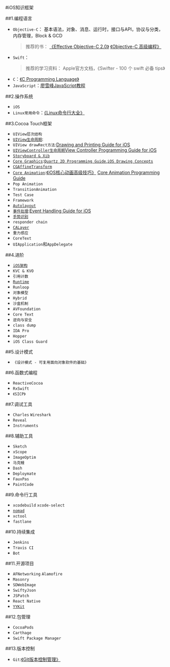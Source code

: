 #iOS知识框架

##1.编程语言
*	`Objective-C`：
		基本语法，对象、消息、运行时，接口与API，协议与分类，内存管理，Block & GCD
	> 推荐的书：
	[《Effective Objective-C 2.0》](https://www.amazon.cn/Effective-Objective-C-2-0-%E7%BC%96%E5%86%99%E9%AB%98%E8%B4%A8%E9%87%8FiOS%E4%B8%8EOS-X%E4%BB%A3%E7%A0%81%E7%9A%8452%E4%B8%AA%E6%9C%89%E6%95%88%E6%96%B9%E6%B3%95-%E5%8A%A0%E6%B4%9B%E9%9F%A6/dp/B00IDSGY06/ref=sr_1_1?ie=UTF8&qid=1464001589&sr=8-1&keywords=effective+objective-c) 
	[《Objective-C 高级编程》](https://www.amazon.cn/Objective-C%E9%AB%98%E7%BA%A7%E7%BC%96%E7%A8%8B-iOS%E4%B8%8EOS-X%E5%A4%9A%E7%BA%BF%E7%A8%8B%E5%92%8C%E5%86%85%E5%AD%98%E7%AE%A1%E7%90%86-%E5%9D%82%E6%9C%AC%E4%B8%80%E6%A0%91/dp/B00DE60G3S/ref=sr_1_1?ie=UTF8&qid=1464001619&sr=8-1&keywords=objective-c%E9%AB%98%E7%BA%A7%E7%BC%96%E7%A8%8B)
*	`Swift`：
	> 推荐的学习资料：
	> Apple官方文档，《Swifter - 100 个 swift 必备 tips》
*	`C`：[《C Programming Language》](https://www.amazon.cn/C%E7%A8%8B%E5%BA%8F%E8%AE%BE%E8%AE%A1%E8%AF%AD%E8%A8%80-%E5%85%8B%E5%B0%BC%E6%B1%89/dp/B0011425T8/ref=sr_1_1?ie=UTF8&qid=1463562734&sr=8-1&keywords=c+programming+language)
*	`JavaScript`：[廖雪峰JavaScript教程](http://www.liaoxuefeng.com/wiki/001434446689867b27157e896e74d51a89c25cc8b43bdb3000s)

##2.操作系统
*	`iOS`
*	`Linux常用命令`：[《Linux命令行大全》](https://www.amazon.cn/Linux%E5%91%BD%E4%BB%A4%E8%A1%8C%E5%A4%A7%E5%85%A8-%E7%BB%8D%E8%8C%A8/dp/B00BQTWC0U/ref=sr_1_1?ie=UTF8&qid=1463562691&sr=8-1&keywords=linux%E5%91%BD%E4%BB%A4%E8%A1%8C%E5%A4%A7%E5%85%A8)

##3.Cocoa Touch框架
*	`UIView层次结构`
*	[`UIView生命周期`](https://developer.apple.com/library/ios/documentation/UIKit/Reference/UIView_Class/index.html#//apple_ref/doc/uid/TP40006816):
*	`UIView drawRect方法`:[Drawing and Printing Guide for iOS](https://developer.apple.com/library/ios/documentation/2DDrawing/Conceptual/DrawingPrintingiOS/Introduction/Introduction.html#//apple_ref/doc/uid/TP40010156)
*	[`UIViewController生命周期`](https://developer.apple.com/library/ios/documentation/UIKit/Reference/UIViewController_Class/index.html#//apple_ref/doc/uid/TP40006926)[View Controller Programming Guide for iOS](https://developer.apple.com/library/ios/featuredarticles/ViewControllerPGforiPhoneOS/index.html#//apple_ref/doc/uid/TP40007457)
*	[`Storyboard & Xib`](https://developer.apple.com/library/ios/recipes/xcode_help-interface_builder/_index.htmls)
*	[`Core Graphics`](https://developer.apple.com/library/ios/documentation/CoreGraphics/Reference/CoreGraphics_Framework/index.html#//apple_ref/doc/uid/TP40007127):[`Quartz 2D Programming Guide`](https://developer.apple.com/library/mac/documentation/GraphicsImaging/Conceptual/drawingwithquartz2d/Introduction/Introduction.html),[`iOS Drawing Concepts`](https://developer.apple.com/library/ios/documentation/2DDrawing/Conceptual/DrawingPrintingiOS/GraphicsDrawingOverview/GraphicsDrawingOverview.html)
*	[`CGAffineTransform`](https://developer.apple.com/library/ios/documentation/GraphicsImaging/Reference/CGAffineTransform/index.html#//apple_ref/doc/uid/TP30000946)
*	[`Core Animation`](https://developer.apple.com/library/ios/documentation/Cocoa/Conceptual/CoreAnimation_guide/Introduction/Introduction.html#//apple_ref/doc/uid/TP40004514):[《iOS核心动画高级技巧》](ios核心动画高级技巧)  [Core Animation Programming Guide](https://developer.apple.com/library/ios/documentation/Cocoa/Conceptual/CoreAnimation_guide/Introduction/Introduction.html#//apple_ref/doc/uid/TP40004514)
*	`Pop Animation`
*	`TransitionAnimation`
*	`Test Case`
*	`Framework`
*	[`Autolayout`](https://developer.apple.com/library/ios/documentation/UserExperience/Conceptual/AutolayoutPG/index.html#//apple_ref/doc/uid/TP40010853-CH7-SW1)
*	[`事件处理`](https://developer.apple.com/library/ios/documentation/EventHandling/Conceptual/EventHandlingiPhoneOS/Introduction/Introduction.html#//apple_ref/doc/uid/TP40009541-CH1-SW1):[Event Handling Guide for iOS](https://developer.apple.com/library/ios/documentation/EventHandling/Conceptual/EventHandlingiPhoneOS/Introduction/Introduction.html#//apple_ref/doc/uid/TP40009541)
*	[`手势识别`](https://developer.apple.com/library/ios/documentation/EventHandling/Conceptual/EventHandlingiPhoneOS/GestureRecognizer_basics/GestureRecognizer_basics.html)
*	`responder chain`
*	[`CALayer`](https://developer.apple.com/library/ios/documentation/GraphicsImaging/Reference/CALayer_class/)
*	`重力感应`
*	`CoreText`
*	`UIApplication`和`AppDelegate`

##4.进阶
*	[`iOS架构`](https://developer.apple.com/library/ios/documentation/iPhone/Conceptual/iPhoneOSProgrammingGuide/Introduction/Introduction.html)
*	`KVC & KVO`
*	`引用计数`
*	[`Runtime`](https://developer.apple.com/library/ios/documentation/Cocoa/Reference/ObjCRuntimeRef/index.html)
*	`Runloop`
*	`对象模型`
*	`Hybrid`
*	`沙盒机制`
*	`AVFoundation`
*	`Core Text`
*	`逆向与安全`
*	`class dump`
*	`IDA Pro`
*	`Hopper`
*	`iOS Class Guard`

##5.设计模式
*	`《设计模式 - 可复用面向对象软件的基础》`

##6.函数式编程
*	`ReactiveCocoa`
*	`RxSwift`
*	`《SICP》`

##7.调试工具
*	`Charles` `Wireshark`
*	`Reveal`
*	`Instruments`

##8.辅助工具
*	`Sketch`
*	`xScope`
*	`ImageOptim`
*	`马克鳗`
*	`Dash`
*	`Deploymate`
*	`FauxPas`
*	`PaintCode`

##9.命令行工具
*	`xcodebuild` `xcode-select`
*	[`nomad`](http://nomad-cli.com/)
*	`xctool`
*	`fastlane`

##10.持续集成
*	`Jenkins`
*	`Travis CI`
*	`Bot`

##11.开源项目
*	`AFNetworking` `Alamofire`
*	`Masonry`
*	`SDWebImage`
*	`SwiftyJson`
*	`JSPatch`
*	`React Native`
*	[`YYKit`](https://github.com/ibireme/YYKit)

##12.包管理
*	`CocoaPods`
*	`Carthage`
*	`Swift Package Manager`

##13.版本控制
*	`Git`:[《Git版本控制管理》](https://www.amazon.cn/gp/product/B00U42VM7Y/ref=ox_sc_sfl_title_2?ie=UTF8&psc=1&smid=A1AJ19PSB66TGU)
